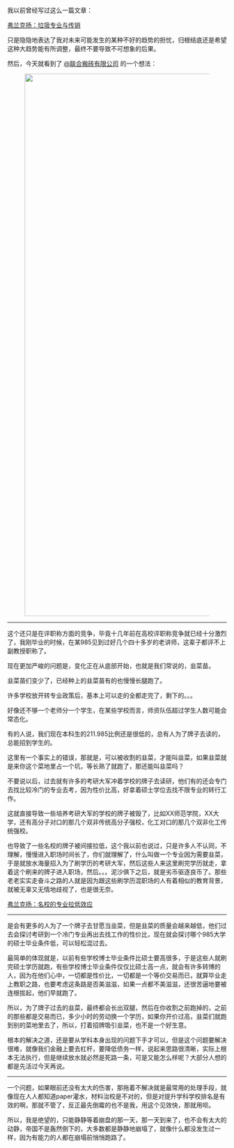 <p>我以前曾经写过这么一篇文章：</p><a href="https://zhuanlan.zhihu.com/p/33695685" data-draft-node="block" data-draft-type="link-card" data-image="https://pic1.zhimg.com/v2-dc67173b24b70d6693dae66c271adc74_180x120.jpg" data-image-width="690" data-image-height="431" class="internal">弗兰克扬：垃圾专业与传销</a><p>只是隐隐地表达了我对未来可能发生的某种不好的趋势的担忧，归根结底还是希望这种大趋势能有所调整，最终不要导致不可想象的后果。</p><p>然后，今天就看到了 <a class="member_mention" href="https://www.zhihu.com/people/0b5df0f709372511db43938a45ae3764" data-hash="0b5df0f709372511db43938a45ae3764" data-hovercard="p$b$0b5df0f709372511db43938a45ae3764">@联合搬砖有限公司</a> 的一个想法：</p><figure data-size="normal"><img src="https://pic3.zhimg.com/v2-da3c085978393bdb367bd08926bc16a2_b.jpg" data-caption="" data-size="normal" data-rawwidth="1242" data-rawheight="1886" class="origin_image zh-lightbox-thumb" width="1242" data-original="https://pic3.zhimg.com/v2-da3c085978393bdb367bd08926bc16a2_r.jpg"/></figure><hr/><p>这个还只是在评职称方面的竞争，毕竟十几年前在高校评职称竞争就已经十分激烈了，我刚毕业的时候，在某985见到过好几个四十多岁的老讲师，这辈子都评不上副教授职称了。</p><p>现在更加严峻的问题是，变化正在从底部开始，也就是我们常说的，韭菜苗。</p><p>韭菜苗们变少了，已经种上的韭菜苗有的也慢慢长腿跑了。</p><p>许多学校放开转专业政策后，基本上可以走的全都走完了，剩下的。。。</p><p>好像还不够一个老师分一个学生，在某些学校而言，师资队伍超过学生人数可能会常态化。</p><p>有的人说，我们现在本科生的211.985比例还是很低的，总有人为了牌子去读的，总能招到学生的。</p><p>这里有一个事实上的错误，那就是，可以被收割的韭菜，才能叫韭菜，如果韭菜就是来你这个菜地里占一个坑，等长熟了就跑了，那还能叫韭菜吗？</p><p>不要说以后，过去就有许多的考研大军冲着学校的牌子去读研，他们有的还会专门去找比较冷门的专业去考，因为性价比高，好拿着硕士学位去找不限专业的转行工作。</p><p>这就直接导致一些培养考研大军的学校的牌子被毁了，比如XX师范学院，XX大学，还有高分子对口的那几个双非传统高分子强校，化工对口的那几个双非化工传统强校。</p><p>也导致了一些名校的牌子被间接拉低，这个我以前也说过，只是许多人不认同，不理解，慢慢进入职场时间长了，你们就理解了，什么叫做一个专业因为需要韭菜，于是就放水海量招入为了刷学历的考研大军，然后这些人来这里刷完学历就走，拿着这个刷来的牌子进入职场，然后。。。泥沙俱下之后，就是劣币驱逐良币了。那些老老实实走奋斗之路的人就是因为跟这些刷学历混职场的人有着相似的教育背景，就被无辜又无情地歧视了，也是很无奈。</p><a href="https://zhuanlan.zhihu.com/p/31065750" data-draft-node="block" data-draft-type="link-card" data-image="https://pic4.zhimg.com/v2-794aeccc05a2ed166386a686e68ddff3_180x120.jpg" data-image-width="418" data-image-height="258" class="internal">弗兰克扬：名校的专业拉低效应</a><hr/><p>是会有更多的人为了一个牌子去甘愿当韭菜，但是韭菜的质量会越来越低，他们过去会探讨考研到一个冷门专业再出去找工作的性价比，现在就会探讨哪个985大学的硕士毕业条件低，可以轻松混过去。</p><p>最简单的体现就是，以前有些学校博士毕业条件比硕士要高很多，于是这些人就刷完硕士学历就跑，有些学校博士毕业条件仅仅比硕士高一点，就会有许多转博的人，因为在他们心中，一切都是性价比，一切都是一个等价交易而已，就算毕业走上教职之路，也要考虑这条路是否美滋滋，如果一点都不美滋滋，还很苦逼地要被连根拔起，他们早就跑了。</p><p>所以，为了牌子过去的韭菜，最终都会长出双腿，然后在你收割之前跑掉的，之前的那些都是交易而已，多少小时的劳动换一个学历，如果你开价过高，韭菜们就跑到别的菜地里去了，所以，打着招牌吸引韭菜，也不是一个好生意。</p><p>根本的解决之道，还是要从学科本身出现的问题下手才可以，但是这个问题要解决很难，就像我们金融上要去杠杆，要降低债务一样，说起来思路很清晰，实际上根本无法执行，但是继续放水就必然是死路一条，可是又能怎么样呢？大部分人想的都是先活过今天再说。</p><hr/><p>一个问题，如果眼前还没有太大的伤害，那拖着不解决就是最常用的处理手段，就像现在人人都知道paper灌水，材料治校是不对的，但是对提升学科学校排名是有效的啊，那就不管了，反正最先倒霉的也不是我，用这个见效快，那就用呗。</p><p>所以，我是绝望的，只能静静等着崩盘的那一天，那一天到来了，也不会有太大的动静，帝国不是轰然倒下的，大多数都是静静地崩塌了，就像什么都没发生过一样，因为有能力的人都在崩塌前悄悄跑路了。</p>